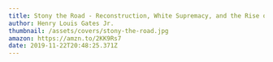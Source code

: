 ```yaml
---
title: Stony the Road - Reconstruction, White Supremacy, and the Rise of Jim Crow
author: Henry Louis Gates Jr.
thumbnail: /assets/covers/stony-the-road.jpg
amazon: https://amzn.to/2KK9Rs7
date: 2019-11-22T20:48:25.371Z
---
```

